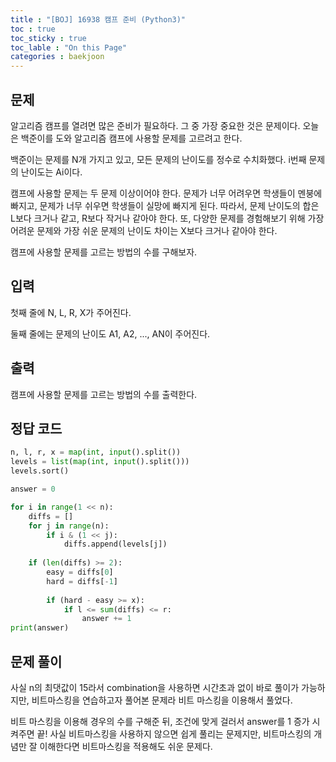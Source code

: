 ```yaml
---
title : "[BOJ] 16938 캠프 준비 (Python3)"
toc : true
toc_sticky : true
toc_lable : "On this Page"
categories : baekjoon
---
```

## 문제
알고리즘 캠프를 열려면 많은 준비가 필요하다. 그 중 가장 중요한 것은 문제이다. 오늘은 백준이를 도와 알고리즘 캠프에 사용할 문제를 고르려고 한다.

백준이는 문제를 N개 가지고 있고, 모든 문제의 난이도를 정수로 수치화했다. i번째 문제의 난이도는 Ai이다.

캠프에 사용할 문제는 두 문제 이상이어야 한다. 문제가 너무 어려우면 학생들이 멘붕에 빠지고, 문제가 너무 쉬우면 학생들이 실망에 빠지게 된다. 따라서, 문제 난이도의 합은 L보다 크거나 같고, R보다 작거나 같아야 한다. 또, 다양한 문제를 경험해보기 위해 가장 어려운 문제와 가장 쉬운 문제의 난이도 차이는 X보다 크거나 같아야 한다.

캠프에 사용할 문제를 고르는 방법의 수를 구해보자.

## 입력
첫째 줄에 N, L, R, X가 주어진다.

둘째 줄에는 문제의 난이도 A1, A2, ..., AN이 주어진다.

## 출력
캠프에 사용할 문제를 고르는 방법의 수를 출력한다.

## 정답 코드


```python
n, l, r, x = map(int, input().split())
levels = list(map(int, input().split()))    
levels.sort()

answer = 0

for i in range(1 << n):
    diffs = []
    for j in range(n):
        if i & (1 << j):
            diffs.append(levels[j])
            
    if (len(diffs) >= 2):
        easy = diffs[0]
        hard = diffs[-1]
        
        if (hard - easy >= x):
            if l <= sum(diffs) <= r:
                answer += 1
print(answer)
```

## 문제 풀이
사실 n의 최댓값이 15라서 combination을 사용하면 시간초과 없이 바로 풀이가 가능하지만, 비트마스킹을 연습하고자 풀어본 문제라 비트 마스킹을 이용해서 풀었다.

비트 마스킹을 이용해 경우의 수를 구해준 뒤, 조건에 맞게 걸러서 answer를 1 증가 시켜주면 끝! 사실 비트마스킹을 사용하지 않으면 쉽게 풀리는 문제지만, 비트마스킹의 개념만 잘 이해한다면 비트마스킹을 적용해도 쉬운 문제다.

